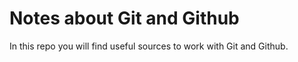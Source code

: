 # Notes about Git and Github

In this repo you will find useful sources to work with Git and Github.